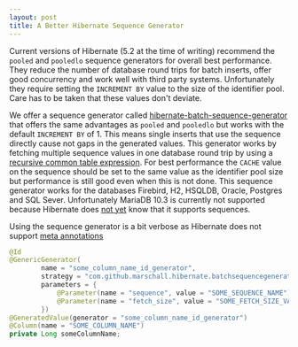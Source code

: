 ```yaml
---
layout: post
title: A Better Hibernate Sequence Generator
---
```


Current versions of Hibernate (5.2 at the time of writing) recommend the `pooled` and `pooledlo` sequence generators for overall best performance. They reduce the number of database round trips for batch inserts, offer good concurrency and work well with third party systems. Unfortunately they require setting the `INCREMENT BY` value to the size of the identifier pool. Care has to be taken that these values don't deviate.

We offer a sequence generator called [hibernate-batch-sequence-generator](https://github.com/marschall/hibernate-batch-sequence-generator) that offers the same advantages as `pooled` and `pooledlo` but works with the default `INCREMENT BY` of 1. This means single inserts that use the sequence directly cause not gaps in the generated values. This generator works by fetching multiple sequence values in one database round trip by using a [recursive common table expression](https://en.wikipedia.org/wiki/Hierarchical_and_recursive_queries_in_SQL). For best performance the `CACHE` value on the sequence should be set to the same value as the identifier pool size but performance is still good even when this is not done.
This sequence generator works for the databases Firebird, H2, HSQLDB, Oracle, Postgres and SQL Sever. Unfortunately MariaDB 10.3 is currently not supported because Hibernate does [not yet](https://github.com/hibernate/hibernate-orm/pull/1930) know that it supports sequences.

Using the sequence generator is a bit verbose as Hibernate does not support [meta annotations](https://github.com/spring-projects/spring-framework/wiki/Spring-Annotation-Programming-Model)

```java
@Id
@GenericGenerator(
        name = "some_column_name_id_generator",
        strategy = "com.github.marschall.hibernate.batchsequencegenerator.BatchSequenceGenerator",
        parameters = {
            @Parameter(name = "sequence", value = "SOME_SEQUENCE_NAME"),
            @Parameter(name = "fetch_size", value = "SOME_FETCH_SIZE_VALUE")
        })
@GeneratedValue(generator = "some_column_name_id_generator")
@Column(name = "SOME_COLUMN_NAME")
private Long someColumnName;

```


